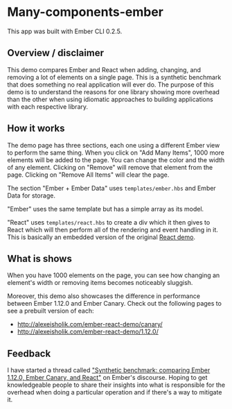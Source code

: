 # Many-components-ember

This app was built with Ember CLI 0.2.5.


## Overview / disclaimer

This demo compares Ember and React when adding, changing, and removing a lot of elements on a single
page. This is a synthetic benchmark that does something no real application will ever do. The
purpose of this demo is to understand the reasons for one library showing more overhead than the
other when using idiomatic approaches to building applications with each respective library.


## How it works

The demo page has three sections, each one using a different Ember view to perform the same thing.
When you click on "Add Many Items", 1000 more elements will be added to the page. You can change the
color and the width of any element. Clicking on "Remove" will remove that element from the page.
Clicking on "Remove All Items" will clear the page.

The section "Ember + Ember Data" uses `templates/ember.hbs` and Ember Data for storage.

"Ember" uses the same template but has a simple array as its model.

"React" uses `templates/react.hbs` to create a div which it then gives to React which will then
perform all of the rendering and event handling in it. This is basically an embedded version of the
original [React demo](http://binarymuse.github.io/react-primer/build/index.html?6).


## What is shows

When you have 1000 elements on the page, you can see how changing an element's width or removing
items becomes noticeably sluggish.

Moreover, this demo also showcases the difference in performance between Ember 1.12.0 and Ember
Canary. Check out the following pages to see a prebuilt version of each:

  * http://alexeisholik.com/ember-react-demo/canary/
  * http://alexeisholik.com/ember-react-demo/1.12.0/


## Feedback

I have started a thread called ["Synthetic benchmark: comparing Ember 1.12.0, Ember Canary, and
React"](http://discuss.emberjs.com/t/synthetic-benchmark-comparing-ember-1-12-0-ember-canary-and-react/8077) on  Ember's discourse. Hoping to get knowledgeable people to share their insights into what is
responsible for the overhead when doing a particular operation and if there's a way to mitigate it.
